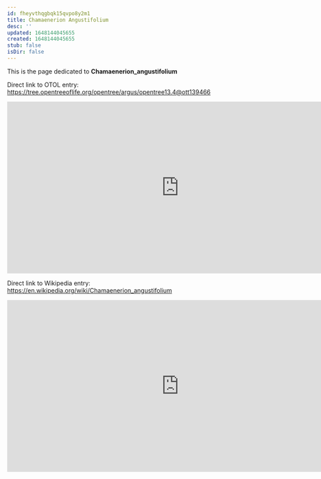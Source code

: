 ```yaml
---
id: fheyvthqgbqk15qvpo8y2m1
title: Chamaenerion Angustifolium
desc: ''
updated: 1648144045655
created: 1648144045655
stub: false
isDir: false
---
```

This is the page dedicated to **Chamaenerion_angustifolium**


Direct link to OTOL entry: https://tree.opentreeoflife.org/opentree/argus/opentree13.4@ott139466



<html>
    <body>
    <iframe src="https://tree.opentreeoflife.org/opentree/argus/opentree13.4@ott139466"
    width="800" height="400" frameborder="0" allowfullscreen> </iframe>
    </body>
</html>
    


Direct link to Wikipedia entry: https://en.wikipedia.org/wiki/Chamaenerion_angustifolium



<html>
    <body>
    <iframe src="https://en.wikipedia.org/wiki/Chamaenerion_angustifolium"
    width="800" height="400" frameborder="0" allowfullscreen> </iframe>
    </body>
</html>
    
